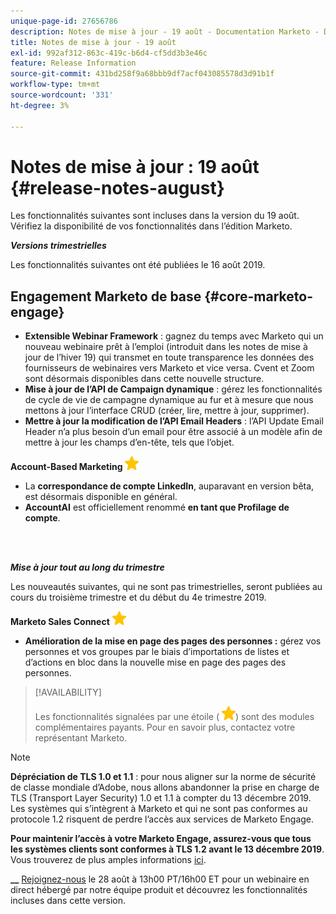 ```yaml
---
unique-page-id: 27656786
description: Notes de mise à jour - 19 août - Documentation Marketo - Documentation du produit
title: Notes de mise à jour - 19 août
exl-id: 992af312-863c-419c-b6d4-cf5dd3b3e46c
feature: Release Information
source-git-commit: 431bd258f9a68bbb9df7acf043085578d3d91b1f
workflow-type: tm+mt
source-wordcount: '331'
ht-degree: 3%

---
```


# Notes de mise à jour : 19 août {#release-notes-august}

Les fonctionnalités suivantes sont incluses dans la version du 19 août. Vérifiez la disponibilité de vos fonctionnalités dans l’édition Marketo.

**_Versions trimestrielles_**

Les fonctionnalités suivantes ont été publiées le 16 août 2019.

## Engagement Marketo de base {#core-marketo-engage}

* **Extensible Webinar Framework** : gagnez du temps avec Marketo qui  un nouveau webinaire prêt à l’emploi (introduit dans les notes de mise à jour de l’hiver 19) qui transmet en toute transparence les données des fournisseurs de webinaires vers Marketo et vice versa. Cvent et Zoom sont désormais disponibles dans cette nouvelle structure.
* **Mise à jour de l’API de Campaign dynamique** : gérez les fonctionnalités de cycle de vie de campagne dynamique au fur et à mesure que nous mettons à jour l’interface CRUD (créer, lire, mettre à jour, supprimer).
* **Mettre à jour la modification de l’API Email Headers** : l’API Update Email Header n’a plus besoin d’un email pour être associé à un modèle afin de mettre à jour les champs d’en-tête, tels que l’objet.

**Account-Based Marketing** ![(star)](assets/yellow-star.png)

* La **correspondance de compte LinkedIn**, auparavant en version bêta, est désormais disponible en général.
* **AccountAI** est officiellement renommé **en tant que  Profilage de compte**.

<br> 

**_Mise à jour tout au long du trimestre_**

Les nouveautés suivantes, qui ne sont pas trimestrielles, seront publiées au cours du troisième trimestre et du début du 4e trimestre 2019.

**Marketo Sales Connect** ![(star)](assets/yellow-star.png)

* **Amélioration de la mise en page des pages des personnes :** gérez vos personnes et vos groupes par le biais d’importations de listes et d’actions en bloc dans la nouvelle mise en page des pages des personnes.

>[!AVAILABILITY]
>
>Les fonctionnalités signalées par une étoile ( ![(star)](assets/yellow-star.png)) sont des modules complémentaires payants. Pour en savoir plus, contactez votre représentant Marketo.

>[!NOTE]
>
>**Dépréciation de TLS 1.0 et 1.1** : pour nous aligner sur la norme de sécurité de classe mondiale d’Adobe, nous allons abandonner la prise en charge de TLS (Transport Layer Security) 1.0 et 1.1 à compter du 13 décembre 2019. Les systèmes qui s’intègrent à Marketo et qui ne sont pas conformes au protocole 1.2 risquent de perdre l’accès aux services de Marketo Engage.
>
>**Pour maintenir l’accès à votre Marketo Engage, assurez-vous que tous les systèmes clients sont conformes à TLS 1.2 avant le 13 décembre 2019**. Vous trouverez de plus amples informations [ici](https://nation.marketo.com/docs/DOC-7059-tls-10-11-deprecation-faq).

**__** [Rejoignez-nous](https://engage.marketo.com/August_19_Release_Webinar.html) le 28 août à 13h00 PT/16h00 ET pour un webinaire en direct hébergé par notre équipe produit et découvrez les fonctionnalités incluses dans cette version.
